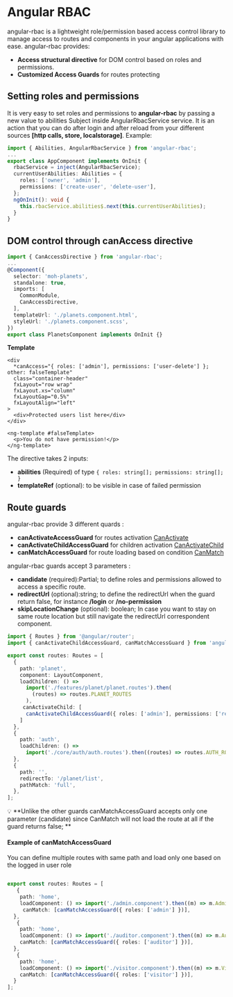 # Angular RBAC

angular-rbac is a lightweight role/permission based access control library to manage access to routes and components in your angular applications with ease.
angular-rbac provides: 
- **Access structural directive** for DOM control based on roles and permissions.
- **Customized Access Guards** for routes protecting

## Setting roles and permissions
It is very easy to set roles and permissions to **angular-rbac** by passing a new value to abilities Subject inside AngularRbacService service. It is an action that you can do after login and after reload from your different sources **[http calls, store, localstorage]**. Example: 

``` typescript
import { Abilities, AngularRbacService } from 'angular-rbac';
...
export class AppComponent implements OnInit {
  rbacService = inject(AngularRbacService);
  currentUserAbilities: Abilities = {
    roles: ['owner', 'admin'],
    permissions: ['create-user', 'delete-user'],
  };
  ngOnInit(): void {
    this.rbacService.abilities$.next(this.currentUserAbilities);
  }
}
```

## DOM control through canAccess directive

``` typescript
import { CanAccessDirective } from 'angular-rbac';
...
@Component({
  selector: 'moh-planets',
  standalone: true,
  imports: [
    CommonModule,
    CanAccessDirective,
  ],
  templateUrl: './planets.component.html',
  styleUrl: './planets.component.scss',
})
export class PlanetsComponent implements OnInit {}
```
**Template**
``` htlm
<div
  *canAccess="{ roles: ['admin'], permissions: ['user-delete'] }; other: falseTemplate"
  class="container-header"
  fxLayout="row wrap"
  fxLayout.xs="column"
  fxLayoutGap="0.5%"
  fxLayoutAlign="left"
>
  <div>Protected users list here</div>
</div>

<ng-template #falseTemplate>
  <p>You do not have permission!</p>
</ng-template>
```

The directive takes 2 inputs:
- **abilities** (Required) of type `{
  roles: string[];
  permissions: string[];
}`
- **templateRef** (optional): to be visible in case of failed permission

## Route guards
angular-rbac provide 3 different quards :
- **canActivateAccessGuard** for routes activation [CanActivate](https://angular.dev/api/router/CanActivate)
- **canActivateChildAccessGuard** for children activation [CanActivateChild](https://angular.dev/api/router/CanActivateChild)
- **canMatchAccessGuard** for route loading based on condition [CanMatch](https://angular.dev/api/router/CanMatch)

angular-rbac guards accept 3 parameters :

-  **candidate** (required):Partial<Abilities>; to define roles and permissions allowed to access a specific route.
- **redirectUrl** (optional):string; to define the redirectUrl when the guard return false, for instance **/login**  or **/no-permission**
- **skipLocationChange** (optional): boolean; In case you want to stay on same route location but still navigate the redirectUrl correspondent component.

``` typescript
import { Routes } from '@angular/router';
import { canActivateChildAccessGuard, canMatchAccessGuard } from 'angular-rbac';

export const routes: Routes = [
  {
    path: 'planet',
    component: LayoutComponent,
    loadChildren: () =>
      import('./features/planet/planet.routes').then(
        (routes) => routes.PLANET_ROUTES
      ),
     canActivateChild: [
      canActivateChildAccessGuard({ roles: ['admin'], permissions: ['read-planets', 'create-planets'] }, '/auth/login', true)
    ]
  },
  {
    path: 'auth',
    loadChildren: () =>
      import('./core/auth/auth.routes').then((routes) => routes.AUTH_ROUTES),
  },
  {
    path: '',
    redirectTo: '/planet/list',
    pathMatch: 'full',
  },
];
```
💡 **Unlike the other guards canMatchAccessGuard accepts only one parameter (candidate) since CanMatch will not load the route at all if the guard returns false; **

#### Example of canMatchAccessGuard

You can define multiple routes with same path and load only one based on the logged in user role

```typescript

export const routes: Routes = [
   {
    path: 'home',
    loadComponent: () => import('./admin.component').then((m) => m.AdminComponent),
     canMatch: [canMatchAccessGuard({ roles: ['admin'] })],
  },
   {
    path: 'home',
    loadComponent: () => import('./auditor.component').then((m) => m.AuditorComponent),
    canMatch: [canMatchAccessGuard({ roles: ['auditor'] })],
  },
   {
    path: 'home',
    loadComponent: () => import('./visitor.component').then((m) => m.VisitorComponent),
    canMatch: [canMatchAccessGuard({ roles: ['visitor'] })],
  } 
];
```


